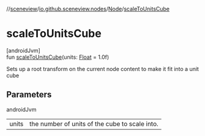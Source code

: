 //[sceneview](../../../index.md)/[io.github.sceneview.nodes](../index.md)/[Node](index.md)/[scaleToUnitsCube](scale-to-units-cube.md)

# scaleToUnitsCube

[androidJvm]\
fun [scaleToUnitsCube](scale-to-units-cube.md)(units: [Float](https://kotlinlang.org/api/latest/jvm/stdlib/kotlin/-float/index.html) = 1.0f)

Sets up a root transform on the current node content to make it fit into a unit cube

## Parameters

androidJvm

| | |
|---|---|
| units | the number of units of the cube to scale into. |
